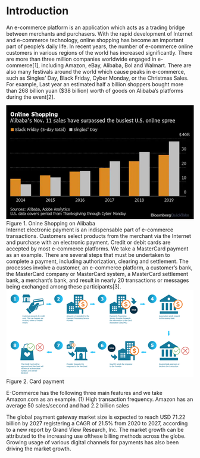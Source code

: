 # Introduction

An e-commerce platform is an application which acts as a trading bridge between merchants and purchasers. With the rapid development of Internet and e-commerce technology, online shopping has become an important part of people’s daily life. In recent years, the number of e-commerce online customers in various regions of the world has increased significantly. There are more than three million companies worldwide engaged in e-commerce\[1\], including Amazon, eBay, Alibaba, Bol and Walmart. There are also many festivals around the world which cause peaks in e-commerce, such as Singles’ Day, Black Friday, Cyber Monday, or the Christmas Sales. For example, Last year an estimated half a billion shoppers bought more than 268 billion yuan \($38 billion\) worth of goods on Alibaba’s platforms during the event\[2\].

![How singles day became biggest shopping spree ever quicktake](https://raw.githubusercontent.com/simplicy-io/whitepaper/main/imrs.webp) Figure 1. Onine Shopping on Alibaba  
 Internet electronic payment is an indispensable part of e-commerce transactions. Customers select products from the merchant via the Internet and purchase with an electronic payment. Credit or debit cards are accepted by most e-commerce platforms. We take a MasterCard payment as an example. There are several steps that must be undertaken to complete a payment, including authorization, clearing and settlement. The processes involve a customer, an e-commerce platform, a customer’s bank, the MasterCard company or MasterCard system, a MasterCard settlement bank, a merchant’s bank, and result in nearly 20 transactions or messages being exchanged among these participants\[3\].![](https://github.com/simplicy-io/whitepaper/raw/main/Card%20Payments.png) Figure 2. Card payment

E-Commerce has the following three main features and we take Amazon.com as an example. \(1\) High transaction frequency. Amazon has an average 50 sales/second and had 2.2 billion sales


The global payment gateway market size is expected to reach USD 71.22 billion by 2027 registering a CAGR of 21.5% from 2020 to 2027, according to a new report by
Grand View Research, Inc. The market growth can be attributed to the increasing use ofthese billing methods across the globe. Growing usage of various digital channels for
payments has also been driving the market growth.
